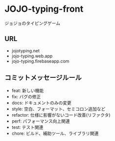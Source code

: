 # JOJO-typing-front
ジョジョのタイピングゲーム

## URL
- jojotyping.net
- jojo-typing.web.app
- jojo-typing.firebaseapp.com

## コミットメッセージルール
- feat: 新しい機能<br>
- fix: バグの修正<br>
- docs: ドキュメントのみの変更<br>
- style: 空白、フォーマット、セミコロン追加など<br>
- refactor: 仕様に影響がないコード改善(リファクタ)<br>
- perf: パフォーマンス向上関連<br>
- test: テスト関連<br>
- chore: ビルド、補助ツール、ライブラリ関連<br>

